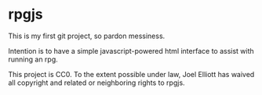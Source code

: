 # rpgjs

This is my first git project, so pardon messiness.

Intention is to have a simple javascript-powered html interface to assist with running an rpg.

This project is CC0. To the extent possible under law, Joel Elliott has waived all copyright and related or neighboring rights to rpgjs.

